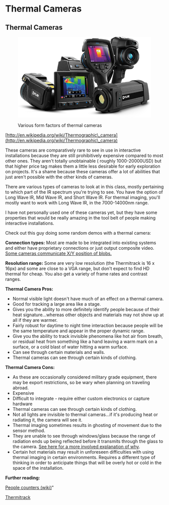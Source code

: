 # Thermal Cameras

## Thermal Cameras

<figure><img src="../.gitbook/assets/flir-thermals.png" alt=""><figcaption><p>Various form factors of thermal cameras</p></figcaption></figure>

[http://en.wikipedia.org/wiki/Thermographic\_camera](http://en.wikipedia.org/wiki/Thermographic\_camera)

These cameras are comparatively rare to see in use in interactive installations because they are still prohibitively expensive compared to most other ones. They aren't totally unobtainable ( roughly 1000-20000USD) but that higher price tag makes them a little less desirable for early exploration on projects. It's a shame because these cameras offer a lot of abilities that just aren't possible with the other kinds of cameras.

There are various types of cameras to look at in this class, mostly pertaining to which part of the IR spectrum you're trying to see. You have the option of Long Wave IR, Mid Wave IR, and Short Wave IR. For thermal imaging, you'll mostly want to work with Long Wave IR, in the 7000-14000nm range.

I have not personally used one of these cameras yet, but they have some properties that would be really amazing in the tool belt of people making interactive installations.

Check out this guy doing some random demos with a thermal camera:

**Connection types:** Most are made to be integrated into existing systems and either have proprietary connections or just output composite video. [Some cameras communicate X/Y position of blobs.](http://www.thermitrack.com)

**Resolution range:** Some are very low resolution (the Thermitrack is 16 x 16px) and some are close to a VGA range, but don't expect to find HD thermal for cheap. You also get a variety of frame rates and contrast ranges.

**Thermal Camera Pros:**

* Normal visible light doesn't have much of an effect on a thermal camera.
* Good for tracking a large area like a stage.
* Gives you the ability to more definitely identify people because of their heat signature...whereas other objects and materials may not show up at all if they are warmer.
* Fairly robust for daytime to night time interaction because people will be the same temperature and appear in the proper dynamic range.
* Give you the ability to track invisible phenomena like hot air from breath, or residual heat from something like a hand leaving a warm mark on a surface, or a cold blast of water hitting a warm surface.
* Can see through certain materials and walls.
* Thermal cameras can see through certain kinds of clothing.

**Thermal Camera Cons:**

* As these are occasionally considered military grade equipment, there may be export restrictions, so be wary when planning on traveling abroad.
* Expensive
* Difficult to integrate - require either custom electronics or capture hardware
* Thermal cameras can see through certain kinds of clothing.
* Not all lights are invisible to thermal cameras...if it's producing heat or radiating it, the camera will see it.
* Thermal imaging sometimes results in ghosting of movement due to the sensor method.
* They are unable to see through windows/glass because the range of radiation ends up being reflected before it transmits through the glass to the camera. [See here for a more involved explanation of why](http://answers.yahoo.com/question/index?qid=20081001100003AAH2Ouo).
* Certain hot materials may result in unforeseen difficulties with using thermal imaging in certain environments. Requires a different type of thinking in order to anticipate things that will be overly hot or cold in the space of the installation.

**Further reading:**

[People counters (wiki)](http://en.wikipedia.org/wiki/People\_counter)"

[Thermitrack](http://www.dbpharrison.com/tag/thermitrack/)
